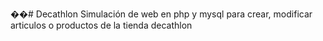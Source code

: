 ��#   D e c a t h l o n 
 
 Simulación de web en php y mysql para crear, modificar articulos o productos de la tienda decathlon
